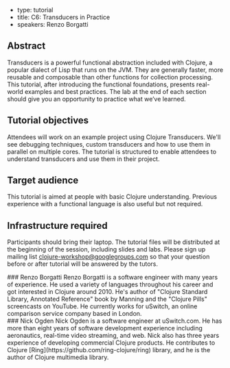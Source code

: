 - type: tutorial
- title: C6: Transducers in Practice
- speakers: Renzo Borgatti

## Abstract
Transducers is a powerful functional abstraction included with Clojure, a popular dialect of Lisp that runs on the JVM. They are generally
faster, more reusable and composable than other functions for collection processing. This tutorial, after introducing the functional
foundations, presents real-world examples and best practices. The lab at the end of each section should give you an opportunity to
practice what we’ve learned.

## Tutorial objectives
Attendees will work on an example project using Clojure Transducers. We'll see debugging techniques, custom transducers and how to use them in parallel on multiple cores. The tutorial is structured to enable attendees to understand transducers and use them in their project.

## Target audience
This tutorial is aimed at people with basic Clojure understanding. Previous experience with a functional language is also useful but not required.

## Infrastructure required
Participants should bring their laptop. The tutorial files will be distributed at the beginning of the session, including slides and labs. Please sign up mailing list clojure-workshop@googlegroups.com so that your question before or after tutorial will be answered by the tutors.

<div class="content" media:type="text/omd">
### Renzo Borgatti
Renzo Borgatti is a software engineer with many years of experience. He used a variety of languages throughout his career and got interested in Clojure around 2010. He's author of "Clojure Standard Library, Annotated Reference" book by Manning and the "Clojure Pills" screencasts on YouTube. He currently works for uSwitch, an online comparison service company based in London.
</div>

<div class="content" media:type="text/omd">
### Nick Ogden
Nick Ogden is a software engineer at uSwitch.com. He has more than eight years of
software development experience including aeronautics, real-time video streaming, and
web. Nick also has three years experience of developing commercial Clojure products.
He contributes to Clojure [Ring](https://github.com/ring-clojure/ring) library, and
he is the author of Clojure multimedia library.
</div>
